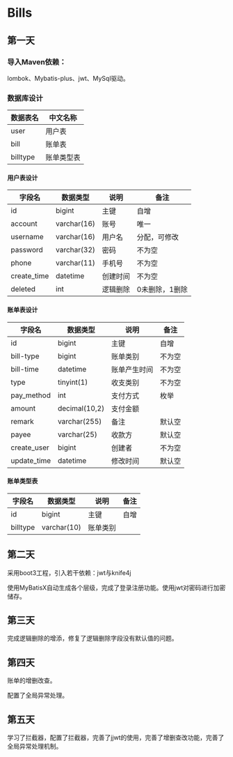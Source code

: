 # Bills



## 第一天



### 导入Maven依赖：

lombok、Mybatis-plus、jwt、MySql驱动。



### 数据库设计

| 数据表名 | 中文名称   |
| -------- | ---------- |
| user     | 用户表     |
| bill     | 账单表     |
| billtype | 账单类型表 |



#### 用户表设计

| 字段名      | 数据类型    | 说明     | 备注           |
| ----------- | ----------- | -------- | -------------- |
| id          | bigint      | 主键     | 自增           |
| account     | varchar(16) | 账号     | 唯一           |
| username    | varchar(16) | 用户名   | 分配，可修改   |
| password    | varchar(32) | 密码     | 不为空         |
| phone       | varchar(11) | 手机号   | 不为空         |
| create_time | datetime    | 创建时间 | 不为空         |
| deleted     | int         | 逻辑删除 | 0未删除，1删除 |



#### 账单表设计

| 字段名      | 数据类型      | 说明         | 备注   |
| ----------- | ------------- | ------------ | ------ |
| id          | bigint        | 主键         | 自增   |
| bill-type   | bigint        | 账单类别     | 不为空 |
| bill-time   | datetime      | 账单产生时间 | 不为空 |
| type        | tinyint(1)    | 收支类别     | 不为空 |
| pay_method  | int           | 支付方式     | 枚举   |
| amount      | decimal(10,2) | 支付金额     |        |
| remark      | varchar(255)  | 备注         | 默认空 |
| payee       | varchar(25)   | 收款方       | 默认空 |
| create_user | bigint        | 创建者       | 不为空 |
| update_time | datetime      | 修改时间     | 默认空 |



#### 账单类型表

| 字段名   | 数据类型    | 说明     | 备注 |
| -------- | ----------- | -------- | ---- |
| id       | bigint      | 主键     | 自增 |
| billtype | varchar(10) | 账单类别 |      |



## 第二天

采用boot3工程，引入若干依赖：jwt与knife4j

使用MyBatisX自动生成各个层级，完成了登录注册功能。使用jwt对密码进行加密储存。



## 第三天

完成逻辑删除的增添，修复了逻辑删除字段没有默认值的问题。



## 第四天

账单的增删改查。

配置了全局异常处理。



## 第五天

学习了拦截器，配置了拦截器，完善了jjwt的使用，完善了增删查改功能，完善了全局异常处理机制。
